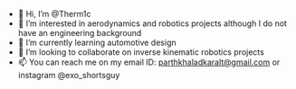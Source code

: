 - 👋 Hi, I’m @Therm1c
- 👀 I’m interested in aerodynamics and robotics projects although I do not have an engineering background
- 🌱 I’m currently learning automotive design
- 💞️ I’m looking to collaborate on inverse kinematic robotics projects
- 📫 You can reach me on my email ID: parthkhaladkaralt@gmail.com or instagram @exo_shortsguy

<!---
Therm1c/Therm1c is a ✨ special ✨ repository because its `README.md` (this file) appears on your GitHub profile.
You can click the Preview link to take a look at your changes.
--->
